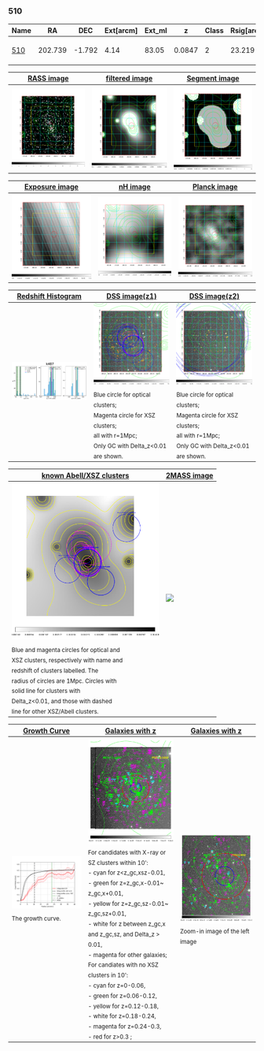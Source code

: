 <div STYLE="page-break-after: always;"></div>

### 510

|Name          |RA          |DEC      | Ext[arcm] | Ext_ml | z    | Class| Rsig[arcmin] | CRsig[c/s] | CR500[c/s] | R500[Mpc] |L500[erg/s]|F500[erg/s/cm^2]| M500[Msun]|Tx[keV]|beta|GC(XSZ,Delta_z<0.01)| GC(OPT,Delta_z<0.01)|GC|alias|
|--------------|------------|------------|---|---|-----------|--------|------|------|----|----|----|----|----|----|----|----|----|----|---|
|[510](script/510.md)     | 202.739       | -1.792       | 4.14    | 83.05   | 0.0847 | 2   | 23.219 |0.496 |0.454 |0.995 |1.551e+44 |8.705e-12 |3.041e+14 |4.367 |0.884 |Tar, PSZ2, |Wen, redMaPPer, |Tar, A, PSZ2, |k487|

|[RASS image](../image/510/510_img.pdf)|[filtered image](../image/510/510_fil.pdf)|[Segment image](../image/510/510_seg.pdf)|
|-------------------|--------------------|-------------------|
| <img src="../image/510/510_img.png" width="300">  | <img src="../image/510/510_fil.png" width="300">   | <img src="../image/510/510_seg.png" width="300">  |

|[Exposure image](../image/510/510_mex.pdf)| [nH image](../image/510/510_nh.pdf)| [Planck image](../image/510/510_p.pdf)|
|-------------------|--------------------|-------------------|
|<img src="../image/510/510_mex.png" width="300">   | <img src="../image/510/510_nh.png" width="300">    | <img src="../image/510/510_p.png" width="300"> |

|[Redshift Histogram](../image/510/510_zg.pdf) | [DSS image(z1)](../image/510/510_dss_z1.pdf)      |  [DSS image(z2)](../image/510/510_dss_z2.pdf)    |
|-------------------|--------------------|-------------------|
|<img src="../image/510/510_zg.png" width="300"> |<img src="../image/510/510_dss_z1.png" width="300"> <sub><br>Blue circle for optical clusters; <br>Magenta circle for XSZ clusters; <br>all with r=1Mpc; <br>Only GC with Delta_z<0.01 are shown. </sub>| <img src="../image/510/510_dss_z2.png" width="300"><sub><br>Blue circle for optical clusters; <br>Magenta circle for XSZ clusters; <br>all with r=1Mpc; <br>Only GC with Delta_z<0.01 are shown. </sub> |

|[known Abell/XSZ clusters](../image/510/510_m.pdf) | [2MASS image](../image/510/510_2mass.pdf)      |
|-------------------|-------------------|
|<img src=../image/510/510_m.png width="300"> <sub><br>Blue and magenta circles for optical and <br>XSZ clusters, respectively with name and <br>redshift of clusters labelled. The <br>radius of circles are 1Mpc. Circles with <br>solid line for clusters with <br>Delta_z<0.01, and those with dashed <br>line for other XSZ/Abell clusters.        </sub>|<img src="../image/510/510_2mass.png" width="300">  |

|[Growth Curve](../image/510/510_gca_all.png) |[Galaxies with z](../image/510/510_opt_ned.pdf) |[Galaxies with z](../image/510/510_opt_ned_zoom.pdf) |
|-------------------|-------------------|-------------------|
| <img src="../image/510/510_gca_all.png" width="300"> <sub><br>The growth curve.</sub>| <img src=../image/510/510_opt_ned.png width="300"> <br><sub> For candidates with X-ray or SZ clusters within 10': <br> - cyan for z<z_gc,xsz-0.01, <br> - green for z=z_gc,x-0.01~ z_gc,x+0.01, <br> - yellow for z=z_gc,sz-0.01~ z_gc,sz+0.01, <br> - white for z between z_gc,x and z_gc,sz, and Delta_z > 0.01, <br> - magenta for other galaxies; <br>For candiates with no XSZ clusters in 10': <br> - cyan for z=0-0.06, <br> - green for z=0.06-0.12, <br> - yellow for z=0.12-0.18, <br> - white for z=0.18-0.24, <br> - magenta for z=0.24-0.3, <br> - red for z>0.3 ;  </sub>|<img src=../image/510/510_opt_ned_zoom.png width="300">  <br><sub> Zoom-in image of the left image</sub>|




